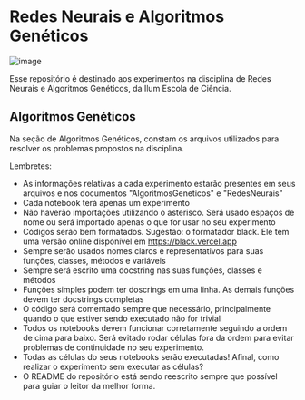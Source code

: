# Redes Neurais e Algoritmos Genéticos

![image](https://user-images.githubusercontent.com/107067724/226550518-2169e3c7-1c76-476a-8969-1a94715ee799.png)

Esse repositório é destinado aos experimentos na disciplina de Redes Neurais e Algoritmos Genéticos, da Ilum Escola de Ciência.

## Algoritmos Genéticos

Na seção de Algoritmos Genéticos, constam os arquivos utilizados para resolver os problemas propostos na disciplina.

Lembretes:

+ As informações relativas a cada experimento estarão presentes em seus arquivos e nos documentos "AlgoritmosGeneticos" e "RedesNeurais"
+ Cada notebook terá apenas um experimento
+ Não haverão importações utilizando o asterisco. Será usado espaços de nome ou será importado apenas o que for usar no seu experimento
+ Códigos serão bem formatados. Sugestão: o formatador black. Ele tem uma versão online disponível em https://black.vercel.app
+ Sempre serão usados nomes claros e representativos para suas funções, classes, métodos e variáveis
+ Sempre será escrito uma docstring nas suas funções, classes e métodos
+ Funções simples podem ter doscrings em uma linha. As demais funções devem ter docstrings completas
+ O código será comentado sempre que necessário, principalmente quando o que estiver sendo executado não for trivial
+ Todos os notebooks devem funcionar corretamente seguindo a ordem de cima para baixo. Será evitado rodar células fora da ordem para evitar problemas de continuidade no seu experimento.
+ Todas as células do seus notebooks serão executadas! Afinal, como realizar o experimento sem executar as células?
+ O README do repositório está sendo reescrito sempre que possível para guiar o leitor da melhor forma.
